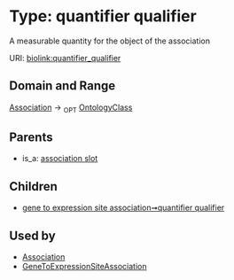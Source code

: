 
# Type: quantifier qualifier


A measurable quantity for the object of the association

URI: [biolink:quantifier_qualifier](https://w3id.org/biolink/vocab/quantifier_qualifier)


## Domain and Range

[Association](Association.md) ->  <sub>OPT</sub> [OntologyClass](OntologyClass.md)

## Parents

 *  is_a: [association slot](association_slot.md)

## Children

 *  [gene to expression site association➞quantifier qualifier](gene_to_expression_site_association_quantifier_qualifier.md)

## Used by

 * [Association](Association.md)
 * [GeneToExpressionSiteAssociation](GeneToExpressionSiteAssociation.md)
